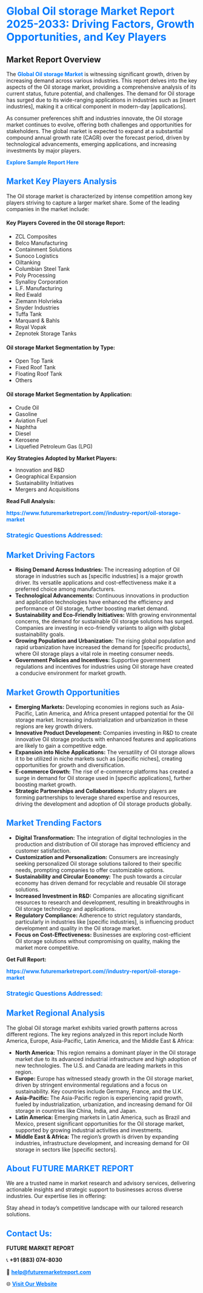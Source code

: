 <h1 style="color: #007BFF;">Global Oil storage Market Report 2025-2033: Driving Factors, Growth Opportunities, and Key Players</h1>

<section id="overview">
<h2>Market Report Overview</h2>
<p>The <a href="https://www.futuremarketreport.com//industry-report/oil-storage-market" style="color: #007BFF; text-decoration: none;"><strong>Global Oil storage Market</strong></a> is witnessing significant growth, driven by increasing demand across various industries. This report delves into the key aspects of the Oil storage market, providing a comprehensive analysis of its current status, future potential, and challenges. The demand for Oil storage has surged due to its wide-ranging applications in industries such as [insert industries], making it a critical component in modern-day [applications].</p>
<p>As consumer preferences shift and industries innovate, the Oil storage market continues to evolve, offering both challenges and opportunities for stakeholders. The global market is expected to expand at a substantial compound annual growth rate (CAGR) over the forecast period, driven by technological advancements, emerging applications, and increasing investments by major players.</p>
</section>

<section id="overview">
<p><a href="https://www.futuremarketreport.com//request-sample/reportId=61468" style="color: #007BFF; text-decoration: none;"><strong>Explore Sample Report Here</strong></a></p>
</section>

<section id="key-players">
<h2 style="color: #007BFF;">Market Key Players Analysis</h2>
<p>The Oil storage market is characterized by intense competition among key players striving to capture a larger market share. Some of the leading companies in the market include:</p>
<h4>Key Players Covered in the Oil storage Report:</h4>
<ul><li>ZCL Composites</li><li>Belco Manufacturing</li><li>Containment Solutions</li><li>Sunoco Logistics</li><li>Oiltanking</li><li>Columbian Steel Tank</li><li>Poly Processing</li><li>Synalloy Corporation</li><li>L.F. Manufacturing</li><li>Red Ewald</li><li>Ziemann Holvrieka</li><li>Snyder Industries</li><li>Tuffa Tank</li><li>Marquard &amp; Bahls</li><li>Royal Vopak</li><li>Zepnotek Storage Tanks</li></ul>
<h4>Oil storage Market Segmentation by Type:</h4>
<ul><li>Open Top Tank</li><li>Fixed Roof Tank</li><li>Floating Roof Tank</li><li>Others</li></ul>

<h4>Oil storage Market Segmentation by Application:</h4>
<ul><li>Crude Oil</li><li>Gasoline</li><li>Aviation Fuel</li><li>Naphtha</li><li>Diesel</li><li>Kerosene</li><li>Liquefied Petroleum Gas (LPG)</li></ul>
<p><strong>Key Strategies Adopted by Market Players:</strong></p>
<ul>
<li>Innovation and R&D</li>
<li>Geographical Expansion</li>
<li>Sustainability Initiatives</li>
<li>Mergers and Acquisitions</li>
</ul>
</section>

<section>
<p><strong>Read Full Analysis: </strong></p><a href="https://www.futuremarketreport.com//industry-report/oil-storage-market" style="color: #007BFF; text-decoration: none;"><strong>https://www.futuremarketreport.com//industry-report/oil-storage-market</strong></a>
<h3 style="color: #007BFF;">Strategic Questions Addressed:</h3>
</section>

<section id="driving-factors">
<h2 style="color: #007BFF;">Market Driving Factors</h2>
<ul>
<li><strong>Rising Demand Across Industries:</strong> The increasing adoption of Oil storage in industries such as [specific industries] is a major growth driver. Its versatile applications and cost-effectiveness make it a preferred choice among manufacturers.</li>
<li><strong>Technological Advancements:</strong> Continuous innovations in production and application technologies have enhanced the efficiency and performance of Oil storage, further boosting market demand.</li>
<li><strong>Sustainability and Eco-Friendly Initiatives:</strong> With growing environmental concerns, the demand for sustainable Oil storage solutions has surged. Companies are investing in eco-friendly variants to align with global sustainability goals.</li>
<li><strong>Growing Population and Urbanization:</strong> The rising global population and rapid urbanization have increased the demand for [specific products], where Oil storage plays a vital role in meeting consumer needs.</li>
<li><strong>Government Policies and Incentives:</strong> Supportive government regulations and incentives for industries using Oil storage have created a conducive environment for market growth.</li>
</ul>
</section>

<section id="growth-opportunities">
<h2 style="color: #007BFF;">Market Growth Opportunities</h2>
<ul>
<li><strong>Emerging Markets:</strong> Developing economies in regions such as Asia-Pacific, Latin America, and Africa present untapped potential for the Oil storage market. Increasing industrialization and urbanization in these regions are key growth drivers.</li>
<li><strong>Innovative Product Development:</strong> Companies investing in R&D to create innovative Oil storage products with enhanced features and applications are likely to gain a competitive edge.</li>
<li><strong>Expansion into Niche Applications:</strong> The versatility of Oil storage allows it to be utilized in niche markets such as [specific niches], creating opportunities for growth and diversification.</li>
<li><strong>E-commerce Growth:</strong> The rise of e-commerce platforms has created a surge in demand for Oil storage used in [specific applications], further boosting market growth.</li>
<li><strong>Strategic Partnerships and Collaborations:</strong> Industry players are forming partnerships to leverage shared expertise and resources, driving the development and adoption of Oil storage products globally.</li>
</ul>
</section>

<section id="trending-factors">
<h2 style="color: #007BFF;">Market Trending Factors</h2>
<ul>
<li><strong>Digital Transformation:</strong> The integration of digital technologies in the production and distribution of Oil storage has improved efficiency and customer satisfaction.</li>
<li><strong>Customization and Personalization:</strong> Consumers are increasingly seeking personalized Oil storage solutions tailored to their specific needs, prompting companies to offer customizable options.</li>
<li><strong>Sustainability and Circular Economy:</strong> The push towards a circular economy has driven demand for recyclable and reusable Oil storage solutions.</li>
<li><strong>Increased Investment in R&D:</strong> Companies are allocating significant resources to research and development, resulting in breakthroughs in Oil storage technology and applications.</li>
<li><strong>Regulatory Compliance:</strong> Adherence to strict regulatory standards, particularly in industries like [specific industries], is influencing product development and quality in the Oil storage market.</li>
<li><strong>Focus on Cost-Effectiveness:</strong> Businesses are exploring cost-efficient Oil storage solutions without compromising on quality, making the market more competitive.</li>
</ul>
</section>

<section>
<p><strong>Get Full Report: </strong></p><a href="https://www.futuremarketreport.com//industry-report/oil-storage-market" style="color: #007BFF; text-decoration: none;"><strong>https://www.futuremarketreport.com//industry-report/oil-storage-market</strong></a>
<h3 style="color: #007BFF;">Strategic Questions Addressed:</h3>
</section>


<section id="regional-analysis">
<h2 style="color: #007BFF;">Market Regional Analysis</h2>
<p>The global Oil storage market exhibits varied growth patterns across different regions. The key regions analyzed in this report include North America, Europe, Asia-Pacific, Latin America, and the Middle East & Africa:</p>
<ul>
<li><strong>North America:</strong> This region remains a dominant player in the Oil storage market due to its advanced industrial infrastructure and high adoption of new technologies. The U.S. and Canada are leading markets in this region.</li>
<li><strong>Europe:</strong> Europe has witnessed steady growth in the Oil storage market, driven by stringent environmental regulations and a focus on sustainability. Key countries include Germany, France, and the U.K.</li>
<li><strong>Asia-Pacific:</strong> The Asia-Pacific region is experiencing rapid growth, fueled by industrialization, urbanization, and increasing demand for Oil storage in countries like China, India, and Japan.</li>
<li><strong>Latin America:</strong> Emerging markets in Latin America, such as Brazil and Mexico, present significant opportunities for the Oil storage market, supported by growing industrial activities and investments.</li>
<li><strong>Middle East & Africa:</strong> The region’s growth is driven by expanding industries, infrastructure development, and increasing demand for Oil storage in sectors like [specific sectors].</li>
</ul>
</section>

<footer>
<h2 style="color: #007BFF;">About FUTURE MARKET REPORT</h2>
<p>We are a trusted name in market research and advisory services, delivering actionable insights and strategic support to businesses across diverse industries. Our expertise lies in offering:</p>

<p>Stay ahead in today’s competitive landscape with our tailored research solutions.</p>

<h2 style="color: #007BFF;">Contact Us:</h2>
<p><strong>FUTURE MARKET REPORT</strong></p>
<p>📞 <strong>+91 (883) 074-8030</strong></p>
<p>📧 <strong><a href="mailto:help@futuremarketreport.com" style="color: #007BFF;">help@futuremarketreport.com</a></strong></p>
<p>🌐 <strong><a href="https://www.futuremarketreport.com/" style="color: #007BFF;">Visit Our Website</a></strong></p>
</footer>